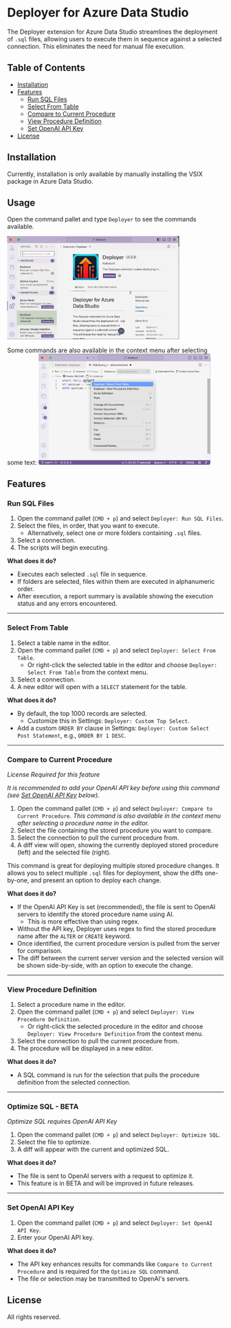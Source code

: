 # Deployer for Azure Data Studio

The Deployer extension for Azure Data Studio streamlines the deployment of `.sql` files, allowing users to execute them in sequence against a selected connection. This eliminates the need for manual file execution.

## Table of Contents

- [Installation](#installation)
- [Features](#features)
  - [Run SQL Files](#run-sql-files)
  - [Select From Table](#select-from-table)
  - [Compare to Current Procedure](#compare-to-current-procedure)
  - [View Procedure Definition](#view-procedure-definition)
  - [Set OpenAI API Key](#set-openai-api-key)
- [License](#license)

## Installation

Currently, installation is only available by manually installing the VSIX package in Azure Data Studio.

## Usage

Open the command pallet and type `Deployer` to see the commands available.

<img width="400" src="https://raw.githubusercontent.com/Riff-Technologies/deployer-azs-extension/main/deployer-sql-execute-edit.gif" />

Some commands are also available in the context menu after selecting some text:
<img width="400" src="https://raw.githubusercontent.com/Riff-Technologies/deployer-azs-extension/main/deployer-context-menu.png" />

## Features

### Run SQL Files

1. Open the command pallet (`CMD + p`) and select `Deployer: Run SQL Files`.
2. Select the files, in order, that you want to execute.
   - Alternatively, select one or more folders containing `.sql` files.
3. Select a connection.
4. The scripts will begin executing.

**What does it do?**

- Executes each selected `.sql` file in sequence.
- If folders are selected, files within them are executed in alphanumeric order.
- After execution, a report summary is available showing the execution status and any errors encountered.

---

### Select From Table

1. Select a table name in the editor.
2. Open the command pallet (`CMD + p`) and select `Deployer: Select From Table`.
   - Or right-click the selected table in the editor and choose `Deployer: Select From Table` from the context menu.
3. Select a connection.
4. A new editor will open with a `SELECT` statement for the table.

**What does it do?**

- By default, the top 1000 records are selected.
  - Customize this in Settings: `Deployer: Custom Top Select`.
- Add a custom `ORDER BY` clause in Settings: `Deployer: Custom Select Post Statement`, e.g., `ORDER BY 1 DESC`.

---

### Compare to Current Procedure

_License Required for this feature_

_It is recommended to add your OpenAI API key before using this command (see [Set OpenAI API Key](#set-openai-api-key) below)._

1. Open the command pallet (`CMD + p`) and select `Deployer: Compare to Current Procedure`. _This command is also available in the context menu after selecting a procedure name in the editor._
2. Select the file containing the stored procedure you want to compare.
3. Select the connection to pull the current procedure from.
4. A diff view will open, showing the currently deployed stored procedure (left) and the selected file (right).

This command is great for deploying multiple stored procedure changes. It allows you to select multiple `.sql` files for deployment, show the diffs one-by-one, and present an option to deploy each change.

**What does it do?**

- If the OpenAI API Key is set (recommended), the file is sent to OpenAI servers to identify the stored procedure name using AI.
  - This is more effective than using regex.
- Without the API key, Deployer uses regex to find the stored procedure name after the `ALTER` or `CREATE` keyword.
- Once identified, the current procedure version is pulled from the server for comparison.
- The diff between the current server version and the selected version will be shown side-by-side, with an option to execute the change.

---

### View Procedure Definition

1. Select a procedure name in the editor.
2. Open the command pallet (`CMD + p`) and select `Deployer: View Procedure Definition`.
   - Or right-click the selected procedure in the editor and choose `Deployer: View Procedure Definition` from the context menu.
3. Select the connection to pull the current procedure from.
4. The procedure will be displayed in a new editor.

**What does it do?**

- A SQL command is run for the selection that pulls the procedure definition from the selected connection.

---

### Optimize SQL - BETA

_Optimize SQL requires OpenAI API Key_

1. Open the command pallet (`CMD + p`) and select `Deployer: Optimize SQL`.
2. Select the file to optimize.
3. A diff will appear with the current and optimized SQL.

**What does it do?**

- The file is sent to OpenAI servers with a request to optimize it.
- This feature is in BETA and will be improved in future releases.

---

### Set OpenAI API Key

1. Open the command pallet (`CMD + p`) and select `Deployer: Set OpenAI API Key`.
2. Enter your OpenAI API key.

**What does it do?**

- The API key enhances results for commands like `Compare to Current Procedure` and is required for the `Optimize SQL` command.
- The file or selection may be transmitted to OpenAI's servers.

## License

All rights reserved.
